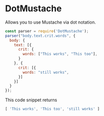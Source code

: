 # DotMustache

Allows you to use Mustache via dot notation.

```javascript
const parser = require('DotMustache');
parser("body.text.crit.words", {
  body: {
  	text: [{
      crit: {
      	words: ["This works", "This too"],
      }
    }, {
      crit: [{
        words: "still works",
      }]
    }]
  }
});
```

This code snippet returns
```javascript
[ 'This works', 'This too', 'still works' ]
```